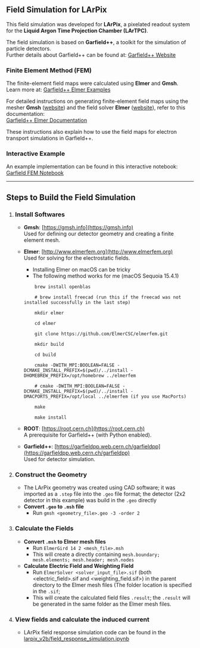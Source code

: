 ## Field Simulation for LArPix

This field simulation was developed for **LArPix**, a pixelated readout system for the **Liquid Argon Time Projection Chamber (LArTPC)**.

The field simulation is based on **Garfield++**, a toolkit for the simulation of particle detectors.  
Further details about Garfield++ can be found at: [Garfield++ Website](https://garfieldpp.web.cern.ch/garfieldpp/)

### **Finite Element Method (FEM)**

The finite-element field maps were calculated using **Elmer** and **Gmsh**.  
Learn more at: [Garfield++ Elmer Examples](https://garfieldpp.web.cern.ch/garfieldpp/examples/elmer/)

For detailed instructions on generating finite-element field maps using the mesher **Gmsh** ([website](http://geuz.org/gmsh)) and the field solver **Elmer** ([website](http://www.csc.fi/english/pages/elmer)), refer to this documentation:  
[Garfield++ Elmer Documentation](https://garfieldpp.web.cern.ch/garfieldpp/examples/elmer/garfield_elmer_doc.pdf)

These instructions also explain how to use the field maps for electron transport simulations in Garfield++.

### **Interactive Example**

An example implementation can be found in this interactive notebook:  
[Garfield FEM Notebook](https://colab.research.google.com/github/jerenner/garfieldfem/blob/master/garfield_FEM.ipynb)

---

## Steps to Build the Field Simulation

1. ### **Install Softwares**
     - **Gmsh**: [https://gmsh.info](https://gmsh.info)  
       Used for defining our detector geometry and creating a finite element mesh.
     - **Elmer**: [http://www.elmerfem.org](http://www.elmerfem.org)  
       Used for solving for the electrostatic fields.
         - Installing Elmer on macOS can be tricky
         - The following method works for me (macOS Sequoia 15.4.1)
        ```
            brew install openblas
            
            # brew install freecad (run this if the freecad was not installed successfully in the last step)
            
            mkdir elmer
            
            cd elmer
            
            git clone https://github.com/ElmerCSC/elmerfem.git
            
            mkdir build
            
            cd build
            
            cmake -DWITH_MPI:BOOLEAN=FALSE -DCMAKE_INSTALL_PREFIX=$(pwd)/../install -DHOMEBREW_PREFIX=/opt/homebrew ../elmerfem
            
            # cmake -DWITH_MPI:BOOLEAN=FALSE -DCMAKE_INSTALL_PREFIX=$(pwd)/../install -DMACPORTS_PREFIX=/opt/local ../elmerfem (if you use MacPorts)
            
            make
            
            make install
        ```

   - **ROOT**: [https://root.cern.ch](https://root.cern.ch)  
       A prerequisite for Garfield++ (with Python enabled). 

   - **Garfield++**: [https://garfieldpp.web.cern.ch/garfieldpp](https://garfieldpp.web.cern.ch/garfieldpp)  
       Used for detector simulation.


2. ### **Construct the Geometry**  
   - The LArPix geometry was created using CAD software; it was imported as a `.step` file into the `.geo` file format; the detector (2x2 detector in this example) was build in the `.geo` directly
   - **Convert `.geo` to `.msh` file**
        - Run `gmsh <geometry_file>.geo -3 -order 2`

3. ### **Calculate the Fields**
   - **Convert `.msh` to Elmer mesh files**
        - Run `ElmerGird 14 2 <mesh_file>.msh`
        - This will create a directly containing `mesh.boundary; mesh.elements; mesh.header; mesh.nodes`
   - **Calculate Electric Field and Weighting Field**
        - Run `ElmerSolver <solver_input_file>.sif` (both <electric_field>.sif and <weighting_field.sif>) in the parent directory to the Elmer mesh files (The folder location is specified in the `.sif`;
        - This will create the calculated field files `.result`; the `.result` will be generated in the same folder as the Elmer mesh files.

4. ### **View fields and calculate the induced current**
   - LArPix field response simulation code can be found in the [larpix_v2b/field_response_simulation.ipynb](https://github.com/jiangmei-yang/Pixel_Field_Simulation/blob/b1d678b0be8fa3fe02d9d6f7fc9a61ff3d297701/larpix_v2b/field_response_simulation.ipynb)
   
  

